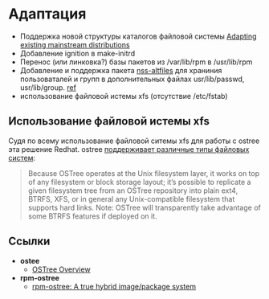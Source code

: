 # Адаптация

- Поддержка новой структуры каталогов файловой системы
  [Adapting existing mainstream distributions](https://ostreedev.github.io/ostree/adapting-existing/)
- Добавление ignition в make-initrd    
- Перенос (или линковка?) базы пакетов из /var/lib/rpm в /usr/lib/rpm 
- Добавление и поддержка пакета [nss-altfiles](https://github.com/aperezdc/nss-altfiles) для храниния пользоваталей и групп в дополнительных файлах usr/lib/passwd, usr/lib/group. [ref](https://coreos.github.io/rpm-ostree/administrator-handbook/#operating-system-changes)
- использование файловой истемы xfs (отсутствие /etc/fstab)

## Использование файловой истемы xfs

Судя по всему использование файловой ситемы xfs для работы с ostree эта решение Redhat.
ostree [поддерживает различные типы файловых систем](https://ostreedev.github.io/ostree/):
> Because OSTree operates at the Unix filesystem layer, it works on top of any filesystem or block storage layout; it’s possible to replicate a given filesystem tree from an OSTree repository into plain ext4, BTRFS, XFS, or in general any Unix-compatible filesystem that supports hard links. Note: OSTree will transparently take advantage of some BTRFS features if deployed on it.


## Ссылки
- **ostee**
  * [OSTree Overview](https://ostreedev.github.io/ostree/)   
- **rpm-ostree**
  * [rpm-ostree: A true hybrid image/package system](https://coreos.github.io/rpm-ostree/)
